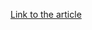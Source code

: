 [Link to the article](https://www.akamai.com/blog/security/2024/sep/implement-zero-trust-on-a-budget)
